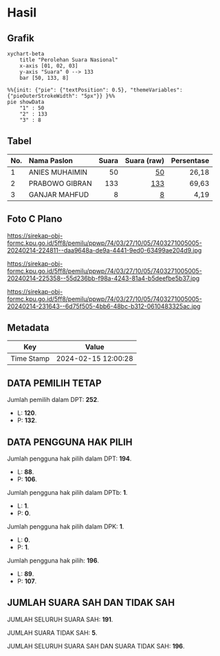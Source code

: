 # Hasil

## Grafik

```mermaid
xychart-beta
    title "Perolehan Suara Nasional"
    x-axis [01, 02, 03]
    y-axis "Suara" 0 --> 133
    bar [50, 133, 8]
```

```mermaid
%%{init: {"pie": {"textPosition": 0.5}, "themeVariables": {"pieOuterStrokeWidth": "5px"}} }%%
pie showData
    "1" : 50
    "2" : 133
    "3" : 8
```

## Tabel

| No. | Nama Paslon    | Suara | Suara (raw) | Persentase |
|:--- |:-------------- | -----:| -----------:| ----------:|
| 1   | ANIES MUHAIMIN | 50    | [50][p-1]   | 26,18      |
| 2   | PRABOWO GIBRAN | 133   | [133][p-2]  | 69,63      |
| 3   | GANJAR MAHFUD  | 8     | [8][p-3]    | 4,19       |


[p-1]: https://github.com/gigit-pemilu/pemilu-2024/blob/main/pilpres/hitung-suara/sub/74-sulawesi-tenggara/sub/03-muna/sub/27-tongkuno/sub/1005-danagoa/sub/005-tps/sub/paslon-1.txt
[p-2]: https://github.com/gigit-pemilu/pemilu-2024/blob/main/pilpres/hitung-suara/sub/74-sulawesi-tenggara/sub/03-muna/sub/27-tongkuno/sub/1005-danagoa/sub/005-tps/sub/paslon-2.txt
[p-3]: https://github.com/gigit-pemilu/pemilu-2024/blob/main/pilpres/hitung-suara/sub/74-sulawesi-tenggara/sub/03-muna/sub/27-tongkuno/sub/1005-danagoa/sub/005-tps/sub/paslon-3.txt

## Foto C Plano

https://sirekap-obj-formc.kpu.go.id/5ff8/pemilu/ppwp/74/03/27/10/05/7403271005005-20240214-224811--daa9648a-de9a-4441-9ed0-63499ae204d9.jpg

https://sirekap-obj-formc.kpu.go.id/5ff8/pemilu/ppwp/74/03/27/10/05/7403271005005-20240214-225358--55d236bb-f98a-4243-81a4-b5deefbe5b37.jpg

https://sirekap-obj-formc.kpu.go.id/5ff8/pemilu/ppwp/74/03/27/10/05/7403271005005-20240214-231643--6d75f505-4bb6-48bc-b312-0610483325ac.jpg


## Metadata

| Key        | Value               |
| ---------- | ------------------- |
| Time Stamp | 2024-02-15 12:00:28 |


## DATA PEMILIH TETAP

Jumlah pemilih dalam DPT: **252**.
 * L: **120**.
 * P: **132**.

## DATA PENGGUNA HAK PILIH

Jumlah pengguna hak pilih dalam DPT: **194**.
 * L: **88**.
 * P: **106**.

Jumlah pengguna hak pilih dalam DPTb: **1**.
 * L: **1**.
 * P: **0**.

Jumlah pengguna hak pilih dalam DPK: **1**.
 * L: **0**.
 * P: **1**.

Jumlah pengguna hak pilih: **196**.
 * L: **89**.
 * P: **107**.

## JUMLAH SUARA SAH DAN TIDAK SAH

JUMLAH SELURUH SUARA SAH: **191**.

JUMLAH SUARA TIDAK SAH: **5**.

JUMLAH SELURUH SUARA SAH DAN SUARA TIDAK SAH: **196**.


